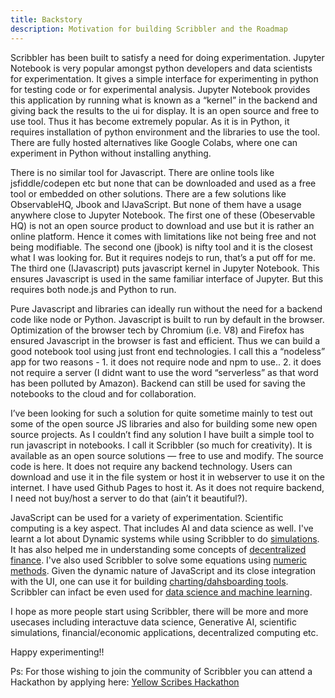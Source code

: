 ```yaml
---
title: Backstory
description: Motivation for building Scribbler and the Roadmap
---
```

Scribbler has been built to satisfy a need for doing experimentation. Jupyter Notebook is very popular amongst python developers and data scientists for experimentation. It gives a simple interface for experimenting in python for testing code or for experimental analysis. Jupyter Notebook provides this application by running what is known as a “kernel” in the backend and giving back the results to the ui for display. It is an open source and free to use tool. Thus it has become extremely popular. As it is in Python, it requires installation of python environment and the libraries to use the tool. There are fully hosted alternatives like Google Colabs, where one can experiment in Python without installing anything.

There is no similar tool for Javascript. There are online tools like jsfiddle/codepen etc but none that can be downloaded and used as a free tool or embedded on other solutions. There are a few solutions like ObservableHQ, Jbook and IJavaScript. But none of them have a usage anywhere close to Jupyter Notebook. The first one of these (Obeservable HQ) is not an open source product to download and use but it is rather an online platform. Hence it comes with limitations like not being free and not being modifiable. The second one (jbook) is nifty tool and it is the closest what I was looking for. But it requires nodejs to run, that’s a put off for me. The third one (IJavascript) puts javascript kernel in Jupyter Notebook. This ensures Javascript is used in the same familiar interface of Jupyter. But this requires both node.js and Python to run.

Pure Javascript and libraries can ideally run without the need for a backend code like node or Python. Javascript is built to run by default in the browser. Optimization of the browser tech by Chromium (i.e. V8) and Firefox has ensured Javascript in the browser is fast and efficient. Thus we can build a good notebook tool using just front end technologies. I call this a “nodeless” app for two reasons - 1. it does not require node and npm to use.. 2. it does not require a server (I didnt want to use the word “serverless” as that word has been polluted by Amazon). Backend can still be used for saving the notebooks to the cloud and for collaboration.

I’ve been looking for such a solution for quite sometime mainly to test out some of the open source JS libraries and also for building some new open source projects. As I couldn’t find any solution I have built a simple tool to run javascript in notebooks. I call it Scribbler (so much for creativity). It is available as an open source solutions — free to use and modify. The source code is here. It does not require any backend technology. Users can download and use it in the file system or host it in webserver to use it on the internet. I have used Github Pages to host it. As it does not require backend, I need not buy/host a server to do that (ain’t it beautiful?). 

JavaScript can be used for a variety of experimentation. Scientific computing is a key aspect. That includes AI and data science as well. I've learnt a lot about Dynamic systems while using Scribbler to do [simulations](https://app.scribbler.live/#./examples/Dynamic-Simulation.jsnb). It has also helped me in understanding some concepts of [decentralized finance](https://app.scribbler.live/#./examples/AMM-Simulation.jsnb). I've also used Scribbler to solve some equations using [numeric methods](https://app.scribbler.live/#./examples/Numerical-Analysis-Recipes.jsnb). Given the dynamic nature of JavaScript and its close integration with the UI, one can use it for building [charting/dahsboarding tools](https://app.scribbler.live/#./examples/Crypto-Currency-TimeSeries.jsnb). Scribbler can infact be even used for [data science and machine learning](https://app.scribbler.live/#./examples/Decentralized-ML-Model-Storage.jsnb). 

I hope as more people start using Scribbler, there will be more and more usecases including interactuve data science, Generative AI, scientific simulations, financial/economic applications, decentralized computing etc. 

Happy experimenting!!

Ps: For those wishing to join the community of Scribbler you can attend a Hackathon by applying here: [Yellow Scribes Hackathon](https://forms.gle/LjvV7W2jBq8n8Qzh6)
